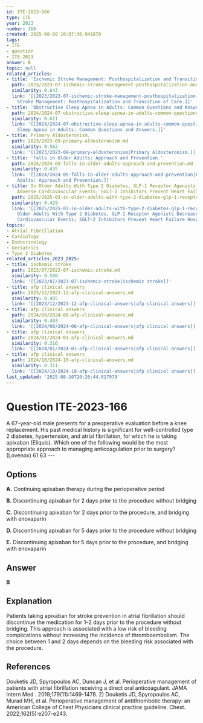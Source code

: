 ```yaml
---
id: ITE-2023-166
type: ITE
year: 2023
number: 166
created: 2025-08-08 10:07:36.941870
tags:
- ITE
- question
- ITE-2023
answer: B
topic: null
related_articles:
- title: 'Ischemic Stroke Management: Posthospitalization and Transition of Care.'
  path: 2023/2023-07-ischemic-stroke-management-posthospitalization-and-transitio.md
  similarity: 0.643
  link: '[[2023/2023-07-ischemic-stroke-management-posthospitalization-and-transitio|Ischemic
    Stroke Management: Posthospitalization and Transition of Care.]]'
- title: 'Obstructive Sleep Apnea in Adults: Common Questions and Answers.'
  path: 2024/2024-07-obstructive-sleep-apnea-in-adults-common-questions-and-answe.md
  similarity: 0.611
  link: '[[2024/2024-07-obstructive-sleep-apnea-in-adults-common-questions-and-answe|Obstructive
    Sleep Apnea in Adults: Common Questions and Answers.]]'
- title: Primary Aldosteronism.
  path: 2023/2023-09-primary-aldosteronism.md
  similarity: 0.562
  link: '[[2023/2023-09-primary-aldosteronism|Primary Aldosteronism.]]'
- title: 'Falls in Older Adults: Approach and Prevention.'
  path: 2024/2024-05-falls-in-older-adults-approach-and-prevention.md
  similarity: 0.435
  link: '[[2024/2024-05-falls-in-older-adults-approach-and-prevention|Falls in Older
    Adults: Approach and Prevention.]]'
- title: In Older Adults With Type 2 Diabetes, GLP-1 Receptor Agonists Decrease Major
    Adverse Cardiovascular Events; SGLT-2 Inhibitors Prevent Heart Failure Hospitalizations.
  path: 2025/2025-03-in-older-adults-with-type-2-diabetes-glp-1-receptor-agonists.md
  similarity: 0.429
  link: '[[2025/2025-03-in-older-adults-with-type-2-diabetes-glp-1-receptor-agonists|In
    Older Adults With Type 2 Diabetes, GLP-1 Receptor Agonists Decrease Major Adverse
    Cardiovascular Events; SGLT-2 Inhibitors Prevent Heart Failure Hospitalizations.]]'
topics:
- Atrial Fibrillation
- Cardiology
- Endocrinology
- Geriatrics
- Type 2 Diabetes
related_articles_2023_2025:
- title: ischemic stroke
  path: 2023/07/2023-07-ischemic-stroke.md
  similarity: 0.508
  link: '[[2023/07/2023-07-ischemic-stroke|ischemic stroke]]'
- title: afp clinical answers
  path: 2023/12/2023-12-afp-clinical-answers.md
  similarity: 0.405
  link: '[[2023/12/2023-12-afp-clinical-answers|afp clinical answers]]'
- title: afp clinical answers
  path: 2024/08/2024-08-afp-clinical-answers.md
  similarity: 0.403
  link: '[[2024/08/2024-08-afp-clinical-answers|afp clinical answers]]'
- title: afp clinical answers
  path: 2024/01/2024-01-afp-clinical-answers.md
  similarity: 0.316
  link: '[[2024/01/2024-01-afp-clinical-answers|afp clinical answers]]'
- title: afp clinical answers
  path: 2024/10/2024-10-afp-clinical-answers.md
  similarity: 0.311
  link: '[[2024/10/2024-10-afp-clinical-answers|afp clinical answers]]'
last_updated: '2025-08-10T20:26:44.817979'
---
```


# Question ITE-2023-166

A 67-year-old male presents for a preoperative evaluation before a knee replacement. His past medical history is significant for well-controlled type 2 diabetes, hypertension, and atrial fibrillation, for which he is taking apixaban (Eliquis). Which one of the following would be the most appropriate approach to managing anticoagulation prior to surgery? (Lovenox) 61 63 ---

## Options

**A.** Continuing apixaban therapy during the perioperative period

**B.** Discontinuing apixaban for 2 days prior to the procedure without bridging

**C.** Discontinuing apixaban for 2 days prior to the procedure, and bridging with enoxaparin

**D.** Discontinuing apixaban for 5 days prior to the procedure without bridging

**E.** Discontinuing apixaban for 5 days prior to the procedure, and bridging with enoxaparin

## Answer

**B**

## Explanation

Patients taking apixaban for stroke prevention in atrial fibrillation should discontinue the medication for 1–2 days prior to the procedure without bridging. This approach is associated with a low risk of bleeding complications without increasing the incidence of thromboembolism. The choice between 1 and 2 days depends on the bleeding risk associated with the procedure.

## References

Douketis JD, Spyropoulos AC, Duncan J, et al. Perioperative management of patients with atrial fibrillation receiving a direct oral anticoagulant. JAMA Intern Med . 2019;179(11):1469-1478. 2) Douketis JD, Spyropoulos AC, Murad MH, et al. Perioperative management of antithrombotic therapy: an American College of Chest Physicians clinical practice guideline. Chest. 2022;162(5):e207-e243.
